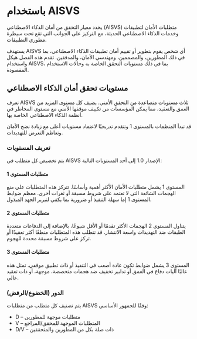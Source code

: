 # باستخدام AISVS

يحدد معيار التحقق من أمان الذكاء الاصطناعي (AISVS) متطلبات الأمان لتطبيقات وخدمات الذكاء الاصطناعي الحديثة، مع التركيز على الجوانب التي تقع تحت سيطرة مطوري التطبيقات.

يستهدف AISVS أي شخص يقوم بتطوير أو تقييم أمان تطبيقات الذكاء الاصطناعي، بما في ذلك المطورين، والمصممين، ومهندسي الأمان، والمدققين. تقدم هذه الفصل هيكل واستخدام AISVS، بما في ذلك مستويات التحقق الخاصة به وحالات الاستخدام المقصودة.

## مستويات تحقق أمان الذكاء الاصطناعي

تعرف AISVS ثلاث مستويات متصاعدة من التحقق الأمني. يضيف كل مستوى المزيد من العمق والتعقيد، مما يمكن المؤسسات من تكييف موقفها الأمني مع مستوى المخاطر في أنظمة الذكاء الاصطناعي الخاصة بها.

قد تبدأ المنظمات بالمستوى 1 وتتقدم تدريجيًا لاعتماد مستويات أعلى مع زيادة نضج الأمان وتعاظم التعرض للتهديدات.

### تعريف المستويات

يتم تخصيص كل متطلب في AISVS الإصدار 1.0 إلى أحد المستويات التالية:

#### متطلبات المستوى 1

المستوى 1 يشمل متطلبات الأمان الأكثر أهمية وأساسًا. تتركز هذه المتطلبات على منع الهجمات الشائعة التي لا تعتمد على شروط مسبقة أو ثغرات أخرى. معظم ضوابط المستوى 1 إما سهلة التنفيذ أو ضرورية بما يكفي لتبرير الجهد المبذول.

#### متطلبات المستوى 2

يتناول المستوى 2 الهجمات الأكثر تقدمًا أو الأقل شيوعًا، بالإضافة إلى الدفاعات متعددة الطبقات ضد التهديدات واسعة الانتشار. قد تتطلب هذه المتطلبات منطقًا أكثر تعقيدًا أو تركز على شروط مسبقة محددة للهجوم.

#### متطلبات المستوى 3

المستوى 3 يشمل ضوابط تكون عادة أصعب في التنفيذ أو ذات تطبيق موقفي. تمثل هذه غالبًا آليات دفاع في العمق أو تدابير تخفيف ضد هجمات متخصصة، موجهة، أو ذات تعقيد عالي.

### الدور (الخضوع/الرفض)

يتم تصنيف كل متطلب من متطلبات AISVS وفقًا للجمهور الأساسي:

* D – متطلبات موجهة للمطورين
* V – المتطلبات الموجهة للمحقق/المراجع
* D/V – ذات صلة بكل من المطورين والمتحققين

